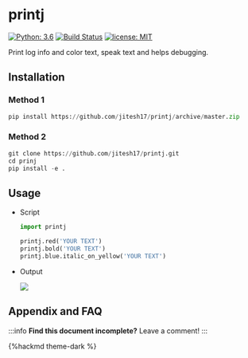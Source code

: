 # printj

[![Python: 3.6](https://img.shields.io/badge/Python-3.6-blue.svg)](#)
[![Build Status](https://travis-ci.org/GeorgiosGoniotakis/python-hierarchy.svg?branch=master)](https://github.com/Jitesh17/printj)
[![license: MIT](https://img.shields.io/badge/license-MIT-orange.svg)](https://opensource.org/licenses/MIT)



Print log info and color text, speak text and helps debugging.



## Installation
### Method 1

```python
pip install https://github.com/jitesh17/printj/archive/master.zip
```

### Method 2

```python
git clone https://github.com/jitesh17/printj.git
cd prinj
pip install -e .
```


## Usage

- Script
    ```python
    import printj

    printj.red('YOUR TEXT')
    printj.bold('YOUR TEXT')
    printj.blue.italic_on_yellow('YOUR TEXT')
    ```
- Output
    
    ![](https://i.imgur.com/zaRgPU3.png)

 

## Appendix and FAQ

:::info
**Find this document incomplete?** Leave a comment!
:::

{%hackmd theme-dark %}
